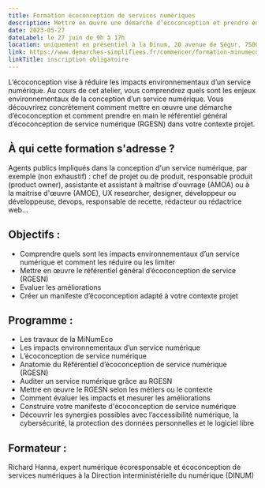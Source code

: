 ```yaml
---
title: Formation écoconception de services numériques
description: Mettre en œuvre une démarche d’écoconception et prendre en main le référentiel général d’écoconception de service numérique (RGESN).
date: 2023-05-27
dateLabel: le 27 juin de 9h à 17h
location: uniquement en présentiel à la Dinum, 20 avenue de Ségur, 75007 Paris
link: https://www.demarches-simplifiees.fr/commencer/formation-minumeco-ecoconception-de-services-numer
linkTitle: inscription obligatoire
---
```


L’écoconception vise à réduire les impacts environnementaux d’un service numérique. Au cours de cet atelier, vous comprendrez quels sont les enjeux environnementaux de la conception d’un service numérique. Vous découvrirez concrètement comment mettre en œuvre une démarche d’écoconception et comment prendre en main le référentiel général d’écoconception de service numérique (RGESN) dans votre contexte projet.

## À qui cette formation s'adresse ?

Agents publics impliqués dans la conception d'un service numérique, par exemple (non exhaustif) : chef de projet ou de produit, responsable produit (product owner), assistante et assistant à maîtrise d'ouvrage (AMOA) ou à la maitrise d'œuvre (AMOE), UX researcher, designer, développeur ou développeuse, devops, responsable de recette, rédacteur ou rédactrice web…

## Objectifs :

- Comprendre quels sont les impacts environnementaux d’un service numérique et comment les réduire ou les limiter
- Mettre en œuvre le référentiel général d’écoconception de service (RGESN)
- Evaluer les améliorations
- Créer un manifeste d’écoconception adapté à votre contexte projet

## Programme :

- Les travaux de la MiNumEco
- Les impacts environnementaux d’un service numérique
- L’écoconception de service numérique
- Anatomie du Référentiel d’écoconception de service numérique (RGESN)
- Auditer un service numérique grâce au RGESN
- Mettre en œuvre le RGESN selon les métiers ou le contexte
- Comment évaluer les impacts et mesurer les améliorations
- Construire votre manifeste d'écoconception de service numérique
- Découvrir les synergies possibles avec l’accessibilité numérique, la cybersécurité, la protection des données personnelles et le logiciel libre

## Formateur :

Richard Hanna, expert numérique écoresponsable et écoconception de services numériques à la Direction interministérielle du numérique (DINUM) 
